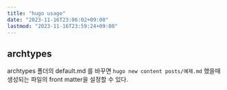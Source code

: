 ```yaml
---
title: "hugo usage"
date: "2023-11-16T23:06:02+09:00"
lastmod: "2023-11-16T23:59:24+09:00"
---
```


## archtypes

archtypes 폴더의 default.md 를 바꾸면 `hugo new content posts/예제.md` 했을때 생성되는 파일의 front matter을 설정할 수 있다. 